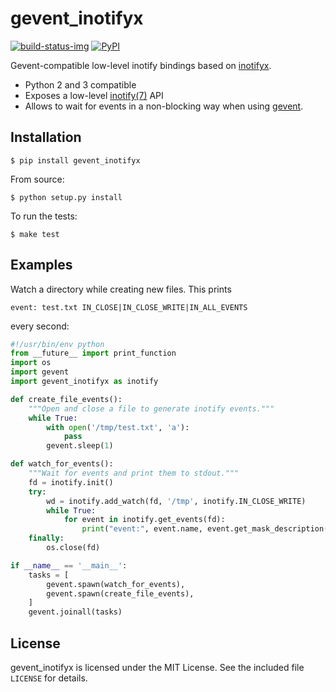 # gevent_inotifyx

[![build-status-img]][build-status-url]
[![PyPI](https://img.shields.io/pypi/v/gevent_inotifyx)](https://pypi.python.org/pypi/gevent_inotifyx)

Gevent-compatible low-level inotify bindings based on [inotifyx].

  - Python 2 and 3 compatible
  - Exposes a low-level [inotify(7)][inotify] API
  - Allows to wait for events in a non-blocking way when using [gevent].

[inotify]: http://man7.org/linux/man-pages/man7/inotify.7.html
[inotifyx]: https://launchpad.net/inotifyx/
[gevent]: http://www.gevent.org/
[build-status-url]: https://travis-ci.org/trendels/gevent_inotifyx
[build-status-img]: https://travis-ci.org/trendels/gevent_inotifyx.svg

## Installation

    $ pip install gevent_inotifyx

From source:

    $ python setup.py install

To run the tests:

    $ make test

## Examples

Watch a directory while creating new files. This prints

    event: test.txt IN_CLOSE|IN_CLOSE_WRITE|IN_ALL_EVENTS

every second:

```python
#!/usr/bin/env python
from __future__ import print_function
import os
import gevent
import gevent_inotifyx as inotify

def create_file_events():
    """Open and close a file to generate inotify events."""
    while True:
        with open('/tmp/test.txt', 'a'):
            pass
        gevent.sleep(1)

def watch_for_events():
    """Wait for events and print them to stdout."""
    fd = inotify.init()
    try:
        wd = inotify.add_watch(fd, '/tmp', inotify.IN_CLOSE_WRITE)
        while True:
            for event in inotify.get_events(fd):
                print("event:", event.name, event.get_mask_description())
    finally:
        os.close(fd)

if __name__ == '__main__':
    tasks = [
        gevent.spawn(watch_for_events),
        gevent.spawn(create_file_events),
    ]
    gevent.joinall(tasks)
```

## License

gevent_inotifyx is licensed under the MIT License. See the included file `LICENSE` for details.
